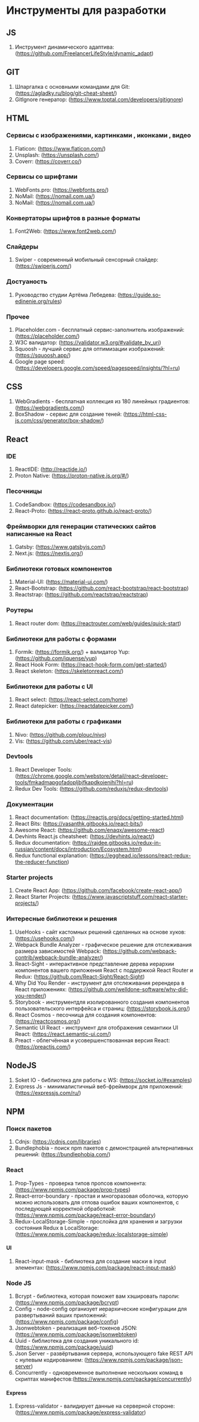 # Инструменты для разработки

## JS

1. Инструмент динамического адаптива: (https://github.com/FreelancerLifeStyle/dynamic_adapt)

## GIT

1. Шпаргалка с основными командами для Git: (https://agladky.ru/blog/git-cheat-sheet/)
2. GitIgnore генератор: (https://www.toptal.com/developers/gitignore)

## HTML

### Cервисы c изображениями, картинками , иконками , видео

1. Flaticon: (https://www.flaticon.com/)
2. Unsplash: (https://unsplash.com/)
3. Coverr: (https://coverr.co/)

### Сервисы со шрифтами

1. WebFonts.pro: (https://webfonts.pro/)
2. NoMail: (https://nomail.com.ua/)
3. NoMail: (https://nomail.com.ua/)

### Конвертаторы шрифтов в разные форматы

1. Font2Web: (https://www.font2web.com/)

### Слайдеры

1. Swiper - cовременный мобильный сенсорный слайдер: (https://swiperjs.com/)

### Достуаность

1. Руководство студии Артёма Лебедева: (https://guide.so-edinenie.org/rules)

### Прочее

1. Placeholder.com - бесплатный сервис-заполнитель изображений: (https://placeholder.com/)
2. W3C валидатор: (https://validator.w3.org/#validate_by_uri)
3. Squoosh - лучший сервис для оптимизации изображений: (https://squoosh.app/)
4. Google page speed: (https://developers.google.com/speed/pagespeed/insights/?hl=ru)

## CSS

1. WebGradients - бесплатная коллекция из 180 линейных градиентов: (https://webgradients.com/)
2. BoxShadow - сервис для создание теней: (https://html-css-js.com/css/generator/box-shadow/)

## React

### IDE

1. ReactIDE: (http://reactide.io/)
2. Proton Native: (https://proton-native.js.org/#/)

### Песочницы

1. CodeSandbox: (https://codesandbox.io/)
2. React-Proto: (https://react-proto.github.io/react-proto/)

### Фреймворки для генерации статических сайтов написанные на React

1. Gatsby: (https://www.gatsbyjs.com/)
2. Next.js: (https://nextjs.org/)

### Библиотеки готовых компонентов

1. Material-UI: (https://material-ui.com/)
2. React-Bootstrap: (https://github.com/react-bootstrap/react-bootstrap)
3. Reactstrap: (https://github.com/reactstrap/reactstrap)

### Роутеры

1. React router dom: (https://reactrouter.com/web/guides/quick-start)

### Библиотеки для работы с формами

1. Formik: (https://formik.org/) + валидатор Yup: (https://github.com/jquense/yup)
2. React Hook Form: (https://react-hook-form.com/get-started/)
3. React skeleton: (https://skeletonreact.com/)

### Библиотеки для работы с UI

1. React select: (https://react-select.com/home)
2. React datepicker: (https://reactdatepicker.com/)

### Библиотеки для работы с графиками

1. Nivo: (https://github.com/plouc/nivo)
2. Vis: (https://github.com/uber/react-vis)

### Devtools

1. React Developer Tools: (https://chrome.google.com/webstore/detail/react-developer-tools/fmkadmapgofadopljbjfkapdkoienihi?hl=ru)
2. Redux Dev Tools: (https://github.com/reduxjs/redux-devtools)

### Документации

1. React documentation: (https://reactjs.org/docs/getting-started.html)
2. React Bits: (https://vasanthk.gitbooks.io/react-bits/)
3. Awesome React: (https://github.com/enaqx/awesome-react)
4. Devhints React.js cheatsheet: (https://devhints.io/react/)
5. Redux documentation: (https://rajdee.gitbooks.io/redux-in-russian/content/docs/introduction/Ecosystem.html)
6. Redux functional explanation: (https://egghead.io/lessons/react-redux-the-reducer-function)

### Starter projects

1. Create React App: (https://github.com/facebook/create-react-app/)
2. React Starter Projects: (https://www.javascriptstuff.com/react-starter-projects/)

### Интересные библиотеки и решения

1. UseHooks - сайт кастомных решений сделанных на основе хуков: (https://usehooks.com/)
2. Webpack Bundle Analyzer - графическое решение для отслеживания размера зависимостей Webpack: (https://github.com/webpack-contrib/webpack-bundle-analyzer/)
3. React-Sight - интерактивное представление дерева иерархии компонентов вашего приложения React с поддержкой React Router и Redux: (https://github.com/React-Sight/React-Sight)
4. Why Did You Render - инструмент для отслеживания ререндера в React приложениях: (https://github.com/welldone-software/why-did-you-render/)
5. Storybook - инструментдля изолированного создания компонентов пользовательского интерфейса и страниц: (https://storybook.js.org/)
6. React Cosmos - песочница для создания компонентов: (https://reactcosmos.org/)
7. Semantic UI React - инструмент для отображения семантики UI React: (https://react.semantic-ui.com/)
8. Preact - облегчённая и усовершенствованная версия React: (https://preactjs.com/)

## NodeJS

1. Soket IO - библиотека для работы с WS: (https://socket.io/#examples)
2. Express Js - минималистичный веб-фреймворк для приложений: (https://expressjs.com/ru/)

## NPM

### Поиск пакетов

1. Cdnjs: (https://cdnjs.com/libraries)
2. Bundlephobia - поиск npm пакетов с демонстрацией альтернативных решений: (https://bundlephobia.com/)

### React

1. Prop-Types - проверка типов пропсов компонента: (https://www.npmjs.com/package/prop-types)
2. React-error-boundary - простая и многоразовая оболочка, которую можно использовать для отлова ошибок ваших компонентов, с последующей корректной обработкой: (https://www.npmjs.com/package/react-error-boundary)
3. Redux-LocalStorage-Simple - прослойка для хранения и загрузки состояния Redux в LocalStorage: (https://www.npmjs.com/package/redux-localstorage-simple)

#### UI

1. React-input-mask - библиотека для создание маски в input элементах: (https://www.npmjs.com/package/react-input-mask)

### Node JS

1. Bcrypt - библиотека, которая поможет вам хэшировать пароли: (https://www.npmjs.com/package/bcrypt)
2. Config - node-config организует иерархические конфигурации для развертываний ваших приложений: (https://www.npmjs.com/package/config)
3. Jsonwebtoken - реализация веб-токенов JSON: (https://www.npmjs.com/package/jsonwebtoken)
4. Uuid - библиотека для создания уникального id: (https://www.npmjs.com/package/uuid)
5. Json Server - развёртывания сервера, использующего fake REST API с нулевым кодированием: (https://www.npmjs.com/package/json-server)
6. Concurrently - одновременное выполнение нескольких команд в скриптах манифестов:(https://www.npmjs.com/package/concurrently)

#### Express

1. Express-validator - валидирует данные на серверной стороне: (https://www.npmjs.com/package/express-validator)
